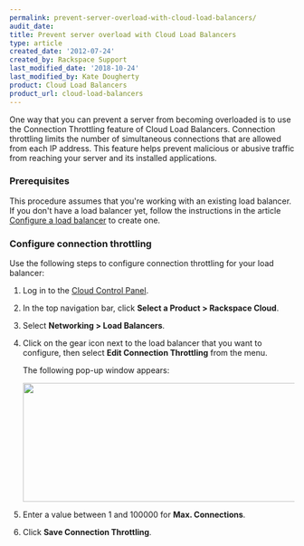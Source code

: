 ```yaml
---
permalink: prevent-server-overload-with-cloud-load-balancers/
audit_date:
title: Prevent server overload with Cloud Load Balancers
type: article
created_date: '2012-07-24'
created_by: Rackspace Support
last_modified_date: '2018-10-24'
last_modified_by: Kate Dougherty
product: Cloud Load Balancers
product_url: cloud-load-balancers
---
```


One way that you can prevent a server from becoming overloaded is to use
the Connection Throttling feature of Cloud Load Balancers. Connection
throttling limits the number of simultaneous connections that are
allowed from each IP address. This feature helps prevent malicious or
abusive traffic from reaching your server and its installed applications.

### Prerequisites

This procedure assumes that you're working with an existing load balancer. If
you don't have a load balancer yet, follow the instructions in the article
[Configure a load
balancer](https://support.rackspace.com/how-to/configure-a-load-balancer/) to
create one.

### Configure connection throttling

Use the following steps to configure connection throttling for your load
balancer:

1.  Log in to the [Cloud Control Panel](https://login.rackspace.com).
2.  In the top navigation bar, click **Select a Product > Rackspace Cloud**.
3.  Select **Networking > Load Balancers**.
4.  Click on the gear icon next to the load balancer that you want to
    configure, then select **Edit Connection Throttling** from the menu.

     The following pop-up window appears:

     <img src="{% asset_path cloud-load-balancers/prevent-server-overload-with-cloud-load-balancers/827-1496.png %}" width="529" height="210" />

5.  Enter a value between 1 and 100000 for **Max. Connections**.

6.  Click **Save Connection Throttling**.
